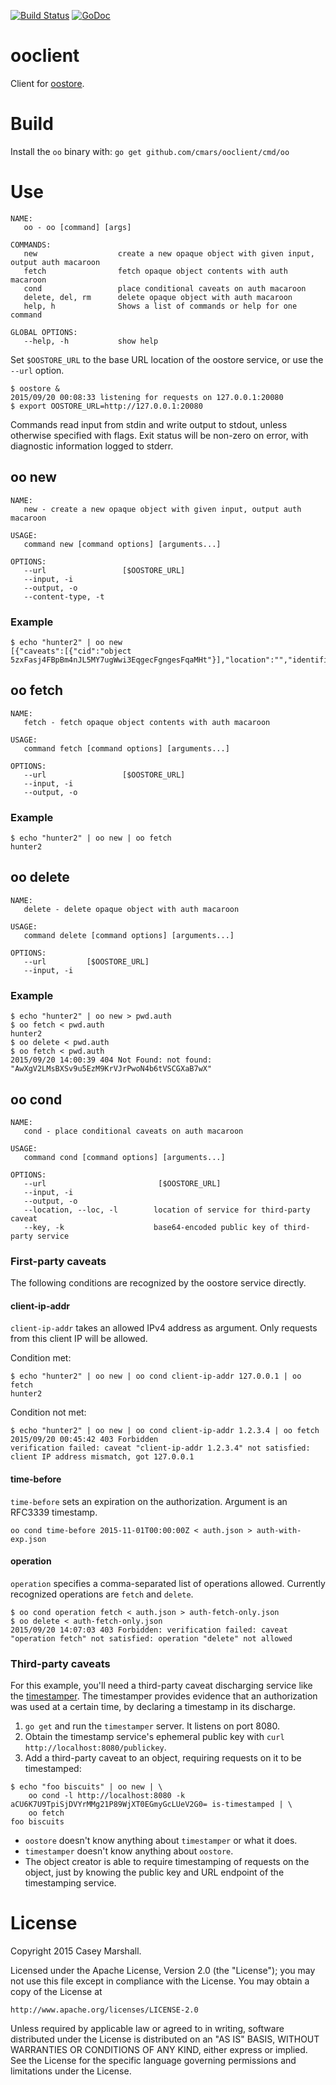 [![Build Status](https://travis-ci.org/cmars/ooclient.svg?branch=master)](https://travis-ci.org/cmars/ooclient)
[![GoDoc](https://godoc.org/github.com/cmars/ooclient?status.svg)](https://godoc.org/github.com/cmars/ooclient)

# ooclient

Client for [oostore](https://github.com/cmars/oostore).

# Build

Install the `oo` binary with:
`go get github.com/cmars/ooclient/cmd/oo`

# Use

```
NAME:
   oo - oo [command] [args]

COMMANDS:
   new                  create a new opaque object with given input, output auth macaroon
   fetch                fetch opaque object contents with auth macaroon
   cond                 place conditional caveats on auth macaroon
   delete, del, rm      delete opaque object with auth macaroon
   help, h              Shows a list of commands or help for one command

GLOBAL OPTIONS:
   --help, -h           show help
```

Set `$OOSTORE_URL` to the base URL location of the oostore service, or use the
`--url` option.

```
$ oostore &
2015/09/20 00:08:33 listening for requests on 127.0.0.1:20080
$ export OOSTORE_URL=http://127.0.0.1:20080
```

Commands read input from stdin and write output to stdout, unless otherwise
specified with flags. Exit status will be non-zero on error, with diagnostic
information logged to stderr.

## oo new

```
NAME:
   new - create a new opaque object with given input, output auth macaroon

USAGE:
   command new [command options] [arguments...]

OPTIONS:
   --url                 [$OOSTORE_URL]
   --input, -i
   --output, -o
   --content-type, -t
```

### Example

```
$ echo "hunter2" | oo new
[{"caveats":[{"cid":"object 5zxFasj4FBpBm4nJL5MY7ugWwi3EqgecFgngesFqaMHt"}],"location":"","identifier":"af68ce02fffed6acd80e4eda8bde339b99e60bab252d3fe7","signature":"478ac5c9d76668a02850ebbec63eaed56a93ea70e831bfe8c468efab364d570d"}]
```

## oo fetch

```
NAME:
   fetch - fetch opaque object contents with auth macaroon

USAGE:
   command fetch [command options] [arguments...]

OPTIONS:
   --url                 [$OOSTORE_URL]
   --input, -i
   --output, -o
```

### Example

```
$ echo "hunter2" | oo new | oo fetch
hunter2
```

## oo delete

```
NAME:
   delete - delete opaque object with auth macaroon

USAGE:
   command delete [command options] [arguments...]

OPTIONS:
   --url         [$OOSTORE_URL]
   --input, -i
```

### Example

```
$ echo "hunter2" | oo new > pwd.auth
$ oo fetch < pwd.auth
hunter2
$ oo delete < pwd.auth
$ oo fetch < pwd.auth
2015/09/20 14:00:39 404 Not Found: not found: "AwXgV2LMsBXSv9u5EzM9KrVJrPwoN4b6tVSCGXaB7wX"
```

## oo cond

```
NAME:
   cond - place conditional caveats on auth macaroon

USAGE:
   command cond [command options] [arguments...]

OPTIONS:
   --url                         [$OOSTORE_URL]
   --input, -i 
   --output, -o 
   --location, --loc, -l        location of service for third-party caveat
   --key, -k                    base64-encoded public key of third-party service
```

### First-party caveats

The following conditions are recognized by the oostore service directly.

#### client-ip-addr

`client-ip-addr` takes an allowed IPv4 address as argument. Only requests from
this client IP will be allowed.

Condition met:

```
$ echo "hunter2" | oo new | oo cond client-ip-addr 127.0.0.1 | oo fetch
hunter2
```

Condition not met:

```
$ echo "hunter2" | oo new | oo cond client-ip-addr 1.2.3.4 | oo fetch
2015/09/20 00:45:42 403 Forbidden
verification failed: caveat "client-ip-addr 1.2.3.4" not satisfied: client IP address mismatch, got 127.0.0.1
```

#### time-before

`time-before` sets an expiration on the authorization. Argument is an RFC3339 timestamp.

```
oo cond time-before 2015-11-01T00:00:00Z < auth.json > auth-with-exp.json
```

#### operation

`operation` specifies a comma-separated list of operations allowed. Currently
recognized operations are `fetch` and `delete`.

```
$ oo cond operation fetch < auth.json > auth-fetch-only.json
$ oo delete < auth-fetch-only.json
2015/09/20 14:07:03 403 Forbidden: verification failed: caveat "operation fetch" not satisfied: operation "delete" not allowed
```

### Third-party caveats

For this example, you'll need a third-party caveat discharging service like the
[timestamper](https://github.com/mattyw/timestamper). The timestamper provides
evidence that an authorization was used at a certain time, by declaring a
timestamp in its discharge.

1. `go get` and run the `timestamper` server. It listens on port 8080.
2. Obtain the timestamp service's ephemeral public key with
   `curl http://localhost:8080/publickey`.
3. Add a third-party caveat to an object, requiring requests on it to be timestamped:

```
$ echo "foo biscuits" | oo new | \
	oo cond -l http://localhost:8080 -k aCU6K7U9TpiSjDVYrMMg21P89WjXT0EGmyGcLUeV2G0= is-timestamped | \
	oo fetch
foo biscuits
```

- `oostore` doesn't know anything about `timestamper` or what it does.
- `timestamper` doesn't know anything about `oostore`.
- The object creator is able to require timestamping of requests on the object, just by knowing the public key
  and URL endpoint of the timestamping service.

# License

Copyright 2015 Casey Marshall.

Licensed under the Apache License, Version 2.0 (the "License");
you may not use this file except in compliance with the License.
You may obtain a copy of the License at

    http://www.apache.org/licenses/LICENSE-2.0

Unless required by applicable law or agreed to in writing, software
distributed under the License is distributed on an "AS IS" BASIS,
WITHOUT WARRANTIES OR CONDITIONS OF ANY KIND, either express or implied.
See the License for the specific language governing permissions and
limitations under the License.
